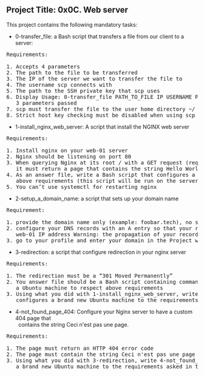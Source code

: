 ## Project Title: 0x0C. Web server

This project contains the following mandatory tasks:

* 0-transfer_file: a Bash script that transfers a file from our client to a server:
<pre>
Requirements:

1. Accepts 4 parameters
2. The path to the file to be transferred
3. The IP of the server we want to transfer the file to
4. The username scp connects with
5. The path to the SSH private key that scp uses
6. Display Usage: 0-transfer_file PATH_TO_FILE IP USERNAME PATH_TO_SSH_KEY if less than<br>&nbsp;&nbsp;&nbsp;3 parameters passed
7. scp must transfer the file to the user home directory ~/
8. Strict host key checking must be disabled when using scp
</pre>

* 1-install_nginx_web_server: A script that install the NGINX web server
<pre>
Requirements:

1. Install nginx on your web-01 server
2. Nginx should be listening on port 80
3. When querying Nginx at its root / with a GET request (requesting a page) using curl,<br>&nbsp;&nbsp;&nbsp;it must return a page that contains the string Hello World!
4. As an answer file, write a Bash script that configures a new Ubuntu machine to respect<br>&nbsp;&nbsp;&nbsp;above requirements (this script will be run on the server itself)
5. You can’t use systemctl for restarting nginx
</pre>

* 2-setup_a_domain_name: a script that sets up your domain name
<pre>
Requirement:

1. provide the domain name only (example: foobar.tech), no subdomain (example: www.foobar.tech)
2. configure your DNS records with an A entry so that your root domain points to your<br>&nbsp;&nbsp;&nbsp;web-01 IP address Warning: the propagation of your records can take time (~1-2 hours)
3. go to your profile and enter your domain in the Project website url field
</pre>

* 3-redirection: a script that configure redirection in your nginx server
<pre>
Requirements:

1. The redirection must be a “301 Moved Permanently”
2. You answer file should be a Bash script containing commands to automatically configure<br>&nbsp;&nbsp;&nbsp;a Ubuntu machine to respect above requirements
3. Using what you did with 1-install_nginx_web_server, write 3-redirection so that it<br>&nbsp;&nbsp;&nbsp;configures a brand new Ubuntu machine to the requirements asked in this task
</pre>

* 4-not_found_page_404: Configure your Nginx server to have a custom 404 page that <br>&nbsp;&nbsp;contains the string Ceci n'est pas une page.
<pre>
Requirements:

1. The page must return an HTTP 404 error code
2. The page must contain the string Ceci n'est pas une page
3. Using what you did with 3-redirection, write 4-not_found_page_404 so that it configures<br>&nbsp;&nbsp;&nbsp;a brand new Ubuntu machine to the requirements asked in this task
</pre>
